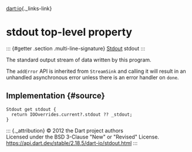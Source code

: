 [dart:io](../dart-io/dart-io-library){._links-link}

stdout top-level property
=========================

::: {#getter .section .multi-line-signature}
[Stdout](stdout-class) stdout
:::

The standard output stream of data written by this program.

The `addError` API is inherited from `StreamSink` and calling it will
result in an unhandled asynchronous error unless there is an error
handler on `done`.

Implementation {#source}
--------------

``` {.language-dart data-language="dart"}
Stdout get stdout {
  return IOOverrides.current?.stdout ?? _stdout;
}
```

::: {._attribution}
© 2012 the Dart project authors\
Licensed under the BSD 3-Clause \"New\" or \"Revised\" License.\
<https://api.dart.dev/stable/2.18.5/dart-io/stdout.html>
:::

